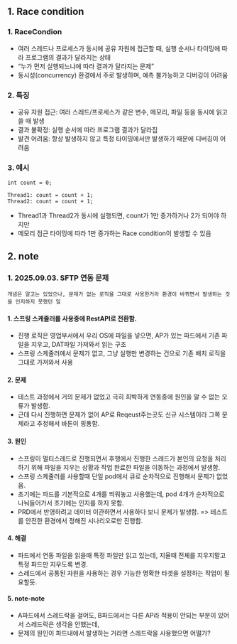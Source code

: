 ## 1. Race condition
### 1. RaceCondion
 - 여러 스레드나 프로세스가 동시에 공유 자원에 접근할 때, 실행 순서나 타이밍에 따라 프로그램의 결과가 달라지는 상태
 - “누가 먼저 실행되느냐에 따라 결과가 달라지는 문제”
 - 동시성(concurrency) 환경에서 주로 발생하며, 예측 불가능하고 디버깅이 어려움

### 2. 특징
 - 공유 자원 접근: 여러 스레드/프로세스가 같은 변수, 메모리, 파일 등을 동시에 읽고 쓸 때 발생
 - 결과 불확정: 실행 순서에 따라 프로그램 결과가 달라짐
 - 발견 어려움: 항상 발생하지 않고 특정 타이밍에서만 발생하기 때문에 디버깅이 어려움

### 3. 예시
```
int count = 0;

Thread1: count = count + 1;
Thread2: count = count + 1;
```
- Thread1과 Thread2가 동시에 실행되면, count가 1만 증가하거나 2가 되어야 하지만
- 메모리 접근 타이밍에 따라 1만 증가하는 Race condition이 발생할 수 있음


## 2. note
### 1. 2025.09.03. SFTP 연동 문제 
 `개념은 알고는 있었으나, 문제가 없는 로직을 그대로 사용한거라 환경이 바뀌면서 발생하는 것을 인지하지 못했던 일`
#### 1. 스프링 스케줄러를 사용중에 RestAPI로 전환함.
 - 진행 로직은 영업부서에서 우리 OS에 파일을 넣으면, AP가 있는 파드에서 기존 파일을 지우고, DAT파일 가져와서 읽는 구조
 - 스프링 스케줄러에서 문제가 없고, 그냥 실행만 변경하는 건으로 기존 배치 로직을 그대로 가져와서 사용

#### 2. 문제 
 - 테스트 과정에서 거의 문제가 없었고 극히 희박하게 연동중에 원인을 알 수 없는 오류가 발생함.
 - 근데 다시 진행하면 문제가 없어 AP로 Reqeust주는곳도 신규 시스템이라 그쪽 문제라고 추정해서 바톤이 핑퐁함.

#### 3. 원인
 - 스프링이 멀티스레드로 진행되면서 후행에서 진행한 스레드가 본인의 요청을 처리하기 위해 파일을 지우는 상황과 작업 완료한 파일을 이동하는 과정에서 발생함. 
 - 스프링 스케줄러를 사용할때 단일 pod에서 큐로 순차적으로 진행해서 문제가 없었음.
 - 초기에는 파드를 기본적으로 4개를 띄워놓고 사용했는데, pod 4개가 순차적으로 나눠들어가서 초기에는 인지를 하지 못함.
 - PRD에서 반영하려고 데이터 이관하면서 사용하다 보니 문제가 발생함. => 테스트를 안전한 환경에서 정해진 시나리오로만 진행함.

#### 4. 해결
 - 파드에서 연동 파일을 읽을때 특정 파일만 읽고 있는데, 지울때 전체를 지우지말고 특정 파드만 지우도록 변경.
 - 스레드에서 공통된 자원을 사용하는 경우 가능한 명확한 타겟을 설정하는 작업이 필요할듯.

#### 5. note-note
 - A파드에서 스레드락을 걸어도, B파드에서는 다른 AP라 적용이 안되는 부분이 있어서 스레드락은 생각을 안했는데,
 - 문제의 원인이 파드내에서 발생하는 거라면 스레드락을 사용했으면 어떨가?

 
